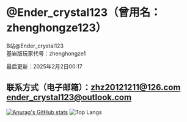 # @Ender_crystal123（曾用名：zhenghongze123）                                                                                                                                
B站@Ender_crystal123                                                                            
基岩版玩家代号：zhenghongze1                                                                                                    
                    
最后更新：2025年2月2日00:17
## 联系方式（电子邮箱）：zhz20121211@126.com ender_crystal123@outlook.com
[![Anurag's GitHub stats](https://github-readme-stats.vercel.app/api?username=Ecrystal123)](https://github.com/zhenghongze123/github-readme-stats)
![Top Langs](https://github-readme-stats.vercel.app/api/top-langs/?username=Ecrystal123&layout=compact)
